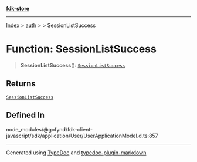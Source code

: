 [**fdk-store**](../../../README.md)
***

[Index](../../../API.md) > [auth](../../README.md) > [<internal>](../README.md) > SessionListSuccess

# Function: SessionListSuccess

> **SessionListSuccess**(): [`SessionListSuccess`](../type-aliases/type-alias.SessionListSuccess.md)

## Returns

[`SessionListSuccess`](../type-aliases/type-alias.SessionListSuccess.md)

## Defined In

node\_modules/@gofynd/fdk-client-javascript/sdk/application/User/UserApplicationModel.d.ts:857

***
Generated using [TypeDoc](https://typedoc.org/) and [typedoc-plugin-markdown](https://www.npmjs.com/package/typedoc-plugin-markdown)
